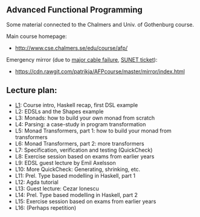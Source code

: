 Advanced Functional Programming
---------

Some material connected to the Chalmers and Univ. of Gothenburg course.

Main course homepage:
* http://www.cse.chalmers.se/edu/course/afp/

Emergency mirror (due to [major cable failure](http://www.gp.se/nyheter/goteborg/1.2606797-kabelbrott-drabbar-hogskolor-i-vastsverige), [SUNET ticket](http://www.nunoc.org/nunocweb/ticket.php?key=SUNETTICKET-3112)): 
* https://cdn.rawgit.com/patrikja/AFPcourse/master/mirror/index.html


Lecture plan:
------------

* [L1](L1/): Course intro, Haskell recap, first DSL example 
* L2: EDSLs and the Shapes example
* L3: Monads: how to build your own monad from scratch
* L4: Parsing: a case-study in program transformation
* L5: Monad Transformers, part 1: how to build your monad from transformers
* L6: Monad Transformers, part 2: more transformers
* L7: Specification, verification and testing (QuickCheck)
* L8: Exercise session based on exams from earlier years
* L9: EDSL guest lecture by Emil Axelsson
* L10: More QuickCheck: Generating, shrinking, etc.
* L11: Prel. Type based modelling in Haskell, part 1
* L12: Agda tutorial
* L13: Guest lecture: Cezar Ionescu
* L14: Prel. Type based modelling in Haskell, part 2
* L15: Exercise session based on exams from earlier years
* L16: (Perhaps repetition)

